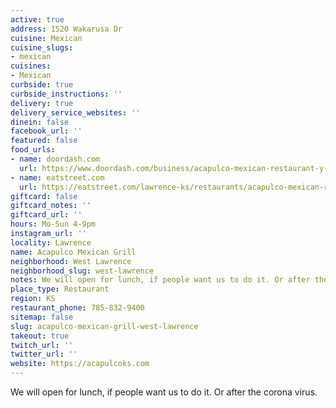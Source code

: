 ```yaml
---
active: true
address: 1520 Wakarusa Dr
cuisine: Mexican
cuisine_slugs:
- mexican
cuisines:
- Mexican
curbside: true
curbside_instructions: ''
delivery: true
delivery_service_websites: ''
dinein: false
facebook_url: ''
featured: false
food_urls:
- name: doordash.com
  url: https://www.doordash.com/business/acapulco-mexican-restaurant-y-cantina-6798/
- name: eatstreet.com
  url: https://eatstreet.com/lawrence-ks/restaurants/acapulco-mexican-restaurant
giftcard: false
giftcard_notes: ''
giftcard_url: ''
hours: Mo-Sun 4-9pm
instagram_url: ''
locality: Lawrence
name: Acapulco Mexican Grill
neighborhood: West Lawrence
neighborhood_slug: west-lawrence
notes: We will open for lunch, if people want us to do it. Or after the corona virus.
place_type: Restaurant
region: KS
restaurant_phone: 785-832-9400
sitemap: false
slug: acapulco-mexican-grill-west-lawrence
takeout: true
twitch_url: ''
twitter_url: ''
website: https://acapulcoks.com
---
```


We will open for lunch, if people want us to do it. Or after the corona virus.